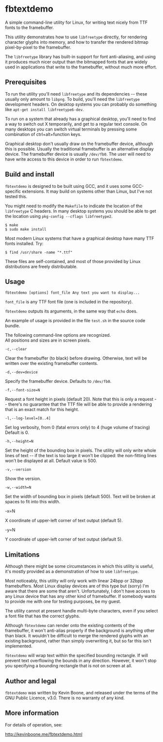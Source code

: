 # fbtextdemo

A simple command-line utility for Linux, for writing text nicely from
TTF fonts to the framebuffer. 

This utility demonstrates
how to use `libfreetype` directly, for rendering character glyphs
into memory, and how to transfer the rendered bitmap
pixel-by-pixel to the framebuffer.

The `libfreetype` library has built-in support for font anti-aliasing,
and using it produces much nicer output than the bitmapped fonts that
are widely used in applications that write to the framebuffer,
without much more effort.

## Prerequisites

To run the utility you'll need `libfreetype` and its dependencies --
these usually only amount to `libpng`. To build, you'll need the
`libfreetype` development headers. On desktop systems you can probably do
something like `apt-get install libfreetype6-dev`.

To run on a system that already has a graphical desktop, you'll
need to find a way to switch out X temporarily, and get to a
regular text console. On many desktops you can switch 
virtual terminals by pressing some combination of ctrl+alt+function
keys.

Graphical desktop don't usually draw on the framebuffer device,
although this is possible. Usually the traditional framebuffer
is an alternative display device. The framebuffer device is
usually `/dev/fb0`. The user will need to have write access
to this device in order to run `fbtextdemo`.

## Build and install

`fbtextdemo` is designed to be built using GCC, and it uses some
GCC-specific extensions. It may build on systems other than Linux,
but I've not tested this. 

You might need to modify the `Makefile` to indicate the location of
the `libfreetype` C headers. In many desktop systems you should be
able to get the location using `pkg-config --cflags libfreetype2`.

    $ make
    $ sudo make install

Most modern Linux systems that have a graphical desktop
have many TTF fonts installed. Try:

    $ find /usr/share -name "*.ttf"

These files are self-contained, and most of those provided by Linux
distributions are freely distributable.

## Usage

    fbtextdemo [options] font_file Any text you want to display...

`font_file` is any TTF font file (one is included in the repository).

`fbtextdemo` outputs its arguments, in the same way that `echo` does.

An example of usage is provided in the file `test.sh` in the source
code bundle.

The following command-line options are recognized.  
All positions and sizes are in screen pixels.

`-c,--clear`

Clear the framebuffer (to black) before drawing. Otherwise, text will
be written over the existing framebuffer contents.

`-d,--dev=device`

Specify the framebuffer device. Defaults to `/dev/fb0`.

`-f,--font-size=N`       

Request a font height in pixels (default 20). Note that this is only
a request -- there's no guarantee that the TTF file will be able to
provide a rendering that is an exact match for this height.

`-l,--log-level=[0..4]`

Set log verbosity, from 0 (fatal errors only) to 4 (huge volume of tracing) 
Default is 0.

`-h,--height=N`

Set the height of the bounding box in pixels. The utility will only
write whole lines of text -- if the text is too large it won't be
clipped: the non-fitting lines won't be displayed at all. Default
value is 500.

`-v,--version`

Show the version.

`-w,--width=N` 

Set the width of bounding box in pixels (default 500). Text will be
broken at spaces to fit into this width.

-x=N                   

X coordinate of upper-left corner of text output (default 5).

-y=N                   

Y coordinate of upper-left corner of text output (default 5).


## Limitations

Although there might be some circumstances in which this utility is useful,
it's mostly provided as a demonstration of how to use `libfreetype`.

Most noticeably, this utility will only work with linear
24bpp or 32bpp framebuffers. Most Linux display devices are of this
type but (sorry) I'm aware that there are some that aren't. Unfortunately,
I don't have access to any Linux device that has any other kind of
framebuffer. If somebody wants to provide me with one for testing
purposes, be my guest. 

The utility cannot at present handle multi-byte characters, even if
you select a font file that has the correct glyphs. 

Although `fbtextdemo` can render onto the existing contents of the
framebuffer, it won't anti-alias properly if the background is anything
other than black. It wouldn't be difficult to merge the rendered 
glyphs with an existing background, rather than simply overwriting it,
 but so far this isn't implemented.

`fbtextdemo` will wrap text within the specified bounding rectangle.
If will prevent text overflowing the bounds in any direction. However,
it won't stop you specifying a bounding rectangle that is not 
on screen at all. 

## Author and legal

`fbtextdemo` was written by Kevin Boone, and released under the terms
of the GNU Public Licence, v3.0. There is no warranty of any kind.

## More information

For details of operation, see:

http://kevinboone.me/fbtextdemo.html




